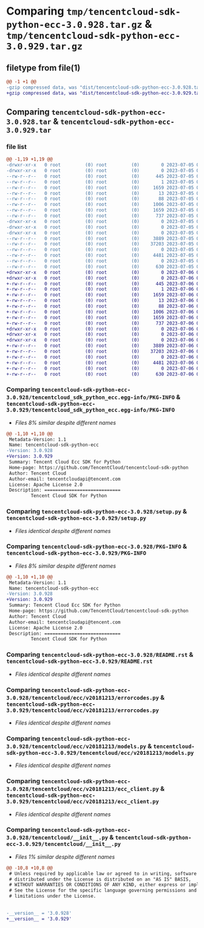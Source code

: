 # Comparing `tmp/tencentcloud-sdk-python-ecc-3.0.928.tar.gz` & `tmp/tencentcloud-sdk-python-ecc-3.0.929.tar.gz`

## filetype from file(1)

```diff
@@ -1 +1 @@
-gzip compressed data, was "dist/tencentcloud-sdk-python-ecc-3.0.928.tar", last modified: Wed Jul  5 00:25:12 2023, max compression
+gzip compressed data, was "dist/tencentcloud-sdk-python-ecc-3.0.929.tar", last modified: Thu Jul  6 00:25:38 2023, max compression
```

## Comparing `tencentcloud-sdk-python-ecc-3.0.928.tar` & `tencentcloud-sdk-python-ecc-3.0.929.tar`

### file list

```diff
@@ -1,19 +1,19 @@
-drwxr-xr-x   0 root         (0) root         (0)        0 2023-07-05 00:25:12.000000 tencentcloud-sdk-python-ecc-3.0.928/
-drwxr-xr-x   0 root         (0) root         (0)        0 2023-07-05 00:25:12.000000 tencentcloud-sdk-python-ecc-3.0.928/tencentcloud_sdk_python_ecc.egg-info/
--rw-r--r--   0 root         (0) root         (0)      445 2023-07-05 00:25:12.000000 tencentcloud-sdk-python-ecc-3.0.928/tencentcloud_sdk_python_ecc.egg-info/SOURCES.txt
--rw-r--r--   0 root         (0) root         (0)        1 2023-07-05 00:25:12.000000 tencentcloud-sdk-python-ecc-3.0.928/tencentcloud_sdk_python_ecc.egg-info/dependency_links.txt
--rw-r--r--   0 root         (0) root         (0)     1659 2023-07-05 00:25:12.000000 tencentcloud-sdk-python-ecc-3.0.928/tencentcloud_sdk_python_ecc.egg-info/PKG-INFO
--rw-r--r--   0 root         (0) root         (0)       13 2023-07-05 00:25:12.000000 tencentcloud-sdk-python-ecc-3.0.928/tencentcloud_sdk_python_ecc.egg-info/top_level.txt
--rw-r--r--   0 root         (0) root         (0)       88 2023-07-05 00:25:12.000000 tencentcloud-sdk-python-ecc-3.0.928/setup.cfg
--rw-r--r--   0 root         (0) root         (0)     1006 2023-07-05 00:25:11.000000 tencentcloud-sdk-python-ecc-3.0.928/setup.py
--rw-r--r--   0 root         (0) root         (0)     1659 2023-07-05 00:25:12.000000 tencentcloud-sdk-python-ecc-3.0.928/PKG-INFO
--rw-r--r--   0 root         (0) root         (0)      737 2023-07-05 00:25:11.000000 tencentcloud-sdk-python-ecc-3.0.928/README.rst
-drwxr-xr-x   0 root         (0) root         (0)        0 2023-07-05 00:25:12.000000 tencentcloud-sdk-python-ecc-3.0.928/tencentcloud/
-drwxr-xr-x   0 root         (0) root         (0)        0 2023-07-05 00:25:12.000000 tencentcloud-sdk-python-ecc-3.0.928/tencentcloud/ecc/
-drwxr-xr-x   0 root         (0) root         (0)        0 2023-07-05 00:25:12.000000 tencentcloud-sdk-python-ecc-3.0.928/tencentcloud/ecc/v20181213/
--rw-r--r--   0 root         (0) root         (0)     3889 2023-07-05 00:25:11.000000 tencentcloud-sdk-python-ecc-3.0.928/tencentcloud/ecc/v20181213/errorcodes.py
--rw-r--r--   0 root         (0) root         (0)    37203 2023-07-05 00:25:11.000000 tencentcloud-sdk-python-ecc-3.0.928/tencentcloud/ecc/v20181213/models.py
--rw-r--r--   0 root         (0) root         (0)        0 2023-07-05 00:25:11.000000 tencentcloud-sdk-python-ecc-3.0.928/tencentcloud/ecc/v20181213/__init__.py
--rw-r--r--   0 root         (0) root         (0)     4481 2023-07-05 00:25:11.000000 tencentcloud-sdk-python-ecc-3.0.928/tencentcloud/ecc/v20181213/ecc_client.py
--rw-r--r--   0 root         (0) root         (0)        0 2023-07-05 00:25:11.000000 tencentcloud-sdk-python-ecc-3.0.928/tencentcloud/ecc/__init__.py
--rw-r--r--   0 root         (0) root         (0)      630 2023-07-05 00:25:11.000000 tencentcloud-sdk-python-ecc-3.0.928/tencentcloud/__init__.py
+drwxr-xr-x   0 root         (0) root         (0)        0 2023-07-06 00:25:38.000000 tencentcloud-sdk-python-ecc-3.0.929/
+drwxr-xr-x   0 root         (0) root         (0)        0 2023-07-06 00:25:38.000000 tencentcloud-sdk-python-ecc-3.0.929/tencentcloud_sdk_python_ecc.egg-info/
+-rw-r--r--   0 root         (0) root         (0)      445 2023-07-06 00:25:38.000000 tencentcloud-sdk-python-ecc-3.0.929/tencentcloud_sdk_python_ecc.egg-info/SOURCES.txt
+-rw-r--r--   0 root         (0) root         (0)        1 2023-07-06 00:25:38.000000 tencentcloud-sdk-python-ecc-3.0.929/tencentcloud_sdk_python_ecc.egg-info/dependency_links.txt
+-rw-r--r--   0 root         (0) root         (0)     1659 2023-07-06 00:25:38.000000 tencentcloud-sdk-python-ecc-3.0.929/tencentcloud_sdk_python_ecc.egg-info/PKG-INFO
+-rw-r--r--   0 root         (0) root         (0)       13 2023-07-06 00:25:38.000000 tencentcloud-sdk-python-ecc-3.0.929/tencentcloud_sdk_python_ecc.egg-info/top_level.txt
+-rw-r--r--   0 root         (0) root         (0)       88 2023-07-06 00:25:38.000000 tencentcloud-sdk-python-ecc-3.0.929/setup.cfg
+-rw-r--r--   0 root         (0) root         (0)     1006 2023-07-06 00:25:38.000000 tencentcloud-sdk-python-ecc-3.0.929/setup.py
+-rw-r--r--   0 root         (0) root         (0)     1659 2023-07-06 00:25:38.000000 tencentcloud-sdk-python-ecc-3.0.929/PKG-INFO
+-rw-r--r--   0 root         (0) root         (0)      737 2023-07-06 00:25:38.000000 tencentcloud-sdk-python-ecc-3.0.929/README.rst
+drwxr-xr-x   0 root         (0) root         (0)        0 2023-07-06 00:25:38.000000 tencentcloud-sdk-python-ecc-3.0.929/tencentcloud/
+drwxr-xr-x   0 root         (0) root         (0)        0 2023-07-06 00:25:38.000000 tencentcloud-sdk-python-ecc-3.0.929/tencentcloud/ecc/
+drwxr-xr-x   0 root         (0) root         (0)        0 2023-07-06 00:25:38.000000 tencentcloud-sdk-python-ecc-3.0.929/tencentcloud/ecc/v20181213/
+-rw-r--r--   0 root         (0) root         (0)     3889 2023-07-06 00:25:38.000000 tencentcloud-sdk-python-ecc-3.0.929/tencentcloud/ecc/v20181213/errorcodes.py
+-rw-r--r--   0 root         (0) root         (0)    37203 2023-07-06 00:25:38.000000 tencentcloud-sdk-python-ecc-3.0.929/tencentcloud/ecc/v20181213/models.py
+-rw-r--r--   0 root         (0) root         (0)        0 2023-07-06 00:25:38.000000 tencentcloud-sdk-python-ecc-3.0.929/tencentcloud/ecc/v20181213/__init__.py
+-rw-r--r--   0 root         (0) root         (0)     4481 2023-07-06 00:25:38.000000 tencentcloud-sdk-python-ecc-3.0.929/tencentcloud/ecc/v20181213/ecc_client.py
+-rw-r--r--   0 root         (0) root         (0)        0 2023-07-06 00:25:38.000000 tencentcloud-sdk-python-ecc-3.0.929/tencentcloud/ecc/__init__.py
+-rw-r--r--   0 root         (0) root         (0)      630 2023-07-06 00:25:38.000000 tencentcloud-sdk-python-ecc-3.0.929/tencentcloud/__init__.py
```

### Comparing `tencentcloud-sdk-python-ecc-3.0.928/tencentcloud_sdk_python_ecc.egg-info/PKG-INFO` & `tencentcloud-sdk-python-ecc-3.0.929/tencentcloud_sdk_python_ecc.egg-info/PKG-INFO`

 * *Files 8% similar despite different names*

```diff
@@ -1,10 +1,10 @@
 Metadata-Version: 1.1
 Name: tencentcloud-sdk-python-ecc
-Version: 3.0.928
+Version: 3.0.929
 Summary: Tencent Cloud Ecc SDK for Python
 Home-page: https://github.com/TencentCloud/tencentcloud-sdk-python
 Author: Tencent Cloud
 Author-email: tencentcloudapi@tencent.com
 License: Apache License 2.0
 Description: ============================
         Tencent Cloud SDK for Python
```

### Comparing `tencentcloud-sdk-python-ecc-3.0.928/setup.py` & `tencentcloud-sdk-python-ecc-3.0.929/setup.py`

 * *Files identical despite different names*

### Comparing `tencentcloud-sdk-python-ecc-3.0.928/PKG-INFO` & `tencentcloud-sdk-python-ecc-3.0.929/PKG-INFO`

 * *Files 8% similar despite different names*

```diff
@@ -1,10 +1,10 @@
 Metadata-Version: 1.1
 Name: tencentcloud-sdk-python-ecc
-Version: 3.0.928
+Version: 3.0.929
 Summary: Tencent Cloud Ecc SDK for Python
 Home-page: https://github.com/TencentCloud/tencentcloud-sdk-python
 Author: Tencent Cloud
 Author-email: tencentcloudapi@tencent.com
 License: Apache License 2.0
 Description: ============================
         Tencent Cloud SDK for Python
```

### Comparing `tencentcloud-sdk-python-ecc-3.0.928/README.rst` & `tencentcloud-sdk-python-ecc-3.0.929/README.rst`

 * *Files identical despite different names*

### Comparing `tencentcloud-sdk-python-ecc-3.0.928/tencentcloud/ecc/v20181213/errorcodes.py` & `tencentcloud-sdk-python-ecc-3.0.929/tencentcloud/ecc/v20181213/errorcodes.py`

 * *Files identical despite different names*

### Comparing `tencentcloud-sdk-python-ecc-3.0.928/tencentcloud/ecc/v20181213/models.py` & `tencentcloud-sdk-python-ecc-3.0.929/tencentcloud/ecc/v20181213/models.py`

 * *Files identical despite different names*

### Comparing `tencentcloud-sdk-python-ecc-3.0.928/tencentcloud/ecc/v20181213/ecc_client.py` & `tencentcloud-sdk-python-ecc-3.0.929/tencentcloud/ecc/v20181213/ecc_client.py`

 * *Files identical despite different names*

### Comparing `tencentcloud-sdk-python-ecc-3.0.928/tencentcloud/__init__.py` & `tencentcloud-sdk-python-ecc-3.0.929/tencentcloud/__init__.py`

 * *Files 1% similar despite different names*

```diff
@@ -10,8 +10,8 @@
 # Unless required by applicable law or agreed to in writing, software
 # distributed under the License is distributed on an "AS IS" BASIS,
 # WITHOUT WARRANTIES OR CONDITIONS OF ANY KIND, either express or implied.
 # See the License for the specific language governing permissions and
 # limitations under the License.
 
 
-__version__ = '3.0.928'
+__version__ = '3.0.929'
```

